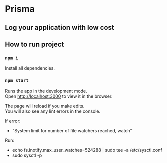 # Prisma

## Log your application with low cost 

## How to run project

### `npm i`

Install all dependencies.

### `npm start`

Runs the app in the development mode.<br />
Open [http://localhost:3000](http://localhost:3000) to view it in the browser.

The page will reload if you make edits.<br />
You will also see any lint errors in the console.

If error:
 - "System limit for number of file watchers reached, watch"

Run:
 - echo fs.inotify.max_user_watches=524288 | sudo tee -a /etc/sysctl.conf
 - sudo sysctl -p
 